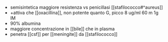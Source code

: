 - semisintetica maggiore resistenza vs penicillasi [[stafilococco#^aureus]]
- +attiva che [[oxacillina]], non potente quanto G, picco 8 ug/ml 60 m 1g IM
- 90% albumina
- maggiore concentrazione in [[bile]] che in plasma
- penetra [[csf]] per [[meningite]] da [[stafilococco]]